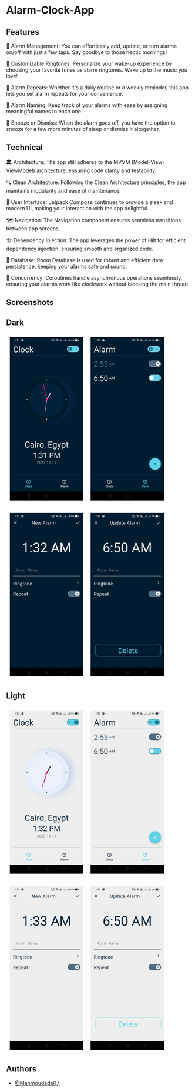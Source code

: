 # Alarm-Clock-App


## Features


🔔 Alarm Management: You can effortlessly add, update, or turn alarms on/off with just a few taps. Say goodbye to those hectic mornings!


🎵 Customizable Ringtones: Personalize your wake-up experience by choosing your favorite tunes as alarm ringtones. Wake up to the music you love!


🔄 Alarm Repeats: Whether it's a daily routine or a weekly reminder, this app lets you set alarm repeats for your convenience.


📝 Alarm Naming: Keep track of your alarms with ease by assigning meaningful names to each one.


🛌 Snooze or Dismiss: When the alarm goes off, you have the option to snooze for a few more minutes of sleep or dismiss it altogether.


## Technical


🏛️ Architecture: The app still adheres to the MVVM (Model-View-ViewModel) architecture, ensuring code clarity and testability.


🔍 Clean Architecture: Following the Clean Architecture principles, the app maintains modularity and ease of maintenance.


🎨 User Interface: Jetpack Compose continues to provide a sleek and modern UI, making your interaction with the app delightful.


🗺️ Navigation: The Navigation component ensures seamless transitions between app screens.


🏗️ Dependency Injection: The app leverages the power of Hilt for efficient dependency injection, ensuring smooth and organized code.


💾 Database: Room Database is used for robust and efficient data persistence, keeping your alarms safe and sound.


🔄 Concurrency: Coroutines handle asynchronous operations seamlessly, ensuring your alarms work like clockwork without blocking the main thread.



## Screenshots

## Dark

[<img src="/screenShots/41ea4d44-8037-4d2c-9fcb-7a7cbea1b74e.jpg" align="left"
width="200"
    hspace="10" vspace="10">](/screenShots/41ea4d44-8037-4d2c-9fcb-7a7cbea1b74e.jpg)
    
[<img src="/screenShots/2f285ad9-98f0-4527-bf33-06ec4b318bfe.jpg" align="center"
width="200"
    hspace="10" vspace="10">](/screenShots/2f285ad9-98f0-4527-bf33-06ec4b318bfe.jpg)

[<img src="/screenShots/4c91710e-3973-437e-8784-ab88d7a1b195.jpg" align="left"
width="200"
    hspace="10" vspace="10">](/screenShots/4c91710e-3973-437e-8784-ab88d7a1b195.jpg)
    [<img src="/screenShots/5f1a8bd3-6d1c-4fd6-82b9-58a8f2868cb6.jpg" align="center"
width="200"
    hspace="10" vspace="10">](/screenShots/5f1a8bd3-6d1c-4fd6-82b9-58a8f2868cb6.jpg)

## Light

[<img src="/screenShots/a63aa5ad-69bd-4f01-8826-fe35f6bdff37.jpg" align="left"
width="200"
    hspace="10" vspace="10">](/screenShots/a63aa5ad-69bd-4f01-8826-fe35f6bdff37.jpg)
    
[<img src="/screenShots/a8cc09e2-1b9f-44c4-a07a-bdb2bc08b04e.jpg" align="center"
width="200"
    hspace="10" vspace="10">](/screenShots/a8cc09e2-1b9f-44c4-a07a-bdb2bc08b04e.jpg)

[<img src="/screenShots/7e2b077a-200a-4036-aaeb-df4dde49bc19.jpg" align="left"
width="200"
    hspace="10" vspace="10">](/screenShots/7e2b077a-200a-4036-aaeb-df4dde49bc19.jpg)
    [<img src="/screenShots/530a5af4-dbb7-415e-b085-454bf2cb825b.jpg" align="center"
width="200"
    hspace="10" vspace="10">](/screenShots/530a5af4-dbb7-415e-b085-454bf2cb825b.jpg)

## Authors

- [@Mahmoudadel17](https://www.github.com/Mahmoudadel17)

